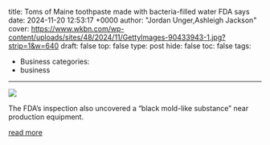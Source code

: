 title: Toms of Maine toothpaste made with bacteria-filled water FDA says
date: 2024-11-20 12:53:17 +0000
author: "Jordan Unger,Ashleigh Jackson"
cover: https://www.wkbn.com/wp-content/uploads/sites/48/2024/11/GettyImages-90433943-1.jpg?strip=1&w=640
draft: false
top: false
type: post
hide: false
toc: false
tags:
  - Business
categories:
  - business
---

![](https://www.wkbn.com/wp-content/uploads/sites/48/2024/11/GettyImages-90433943-1.jpg?strip=1&w=640)

The FDA’s inspection also uncovered a “black mold-like substance” near production equipment.

[read more](https://www.wkbn.com/news/national-world/toms-of-maine-toothpaste-made-with-bacteria-filled-water-fda-warns/)
